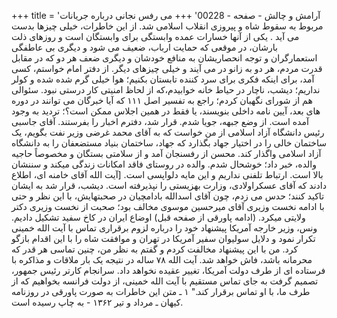 +++
title = 'آرامش و چالش - صفحه - 00228'
+++
می رفس نجانی درباره جریانات مربوط به سقوط شاه و پیروزی انقلاب اسلامی شد. از این خاطرات، خیلی چیزها بدست می آید . یکی از آنها خسارات عمده وابستگی برای وابستگان است و روزهای ذلت بارشان، در موقعی که حمایت ارباب، ضعیف می شود و دیگری بی عاطفگی استعمارگران و توجه انحصاریشان به منافع خودشان و دیگری ضعف هر دو که در مقابل قدرت مردم، هر دو به زانو در می آیند و خیلی چیزهای دیگر. از دفتر امام خواستم، کسی آمد، برای اینکه فکری برای سرد کننده تابستان بکنیم؛ هوا خیلی گرم شده شده و کولر نداریم؛ دیشب، ناچار در حیاط خانه خوابیدم،که از لحاظ امنیتی کار درستی نبود. سئوالی هم از شورای نگهبان کردم؛ راجع به تفسیر اصل ۱۱۱ که آیا خبرگان می توانند در دوره های بعد، آیین نامه داخلی بنویسند، یا فقط در همین اجلاس ممکن است؟؛ تردید به وجود آمده است. از وضع جبهه، جویا شدم. قرار شد، دفترم اخبار را بفرستند. آقای جاسبی رئیس دانشگاه آزاد اسلامی از من خواست که به آقای محمد غرضی وزیر نفت بگویم، یک ساختمان خالی را در اختیار جهاد بگذارد که جهاد، ساختمان بنیاد مستضعفان را به دانشگاه آزاد اسلامی واگذار کند. محسن از رفسنجان آمد و از سلامتی بستگان و مخصوصاً حاجيه والده، خبر داد؛ خوشحال شدم. والده در روستای فاقد امکانات زندگی میکند و سننشان بالا است. ارتباط تلفنی نداریم و این مایه دلواپسی است. [آیت الله آقای خامنه ای، اطلاع دادند که آقای عسکراولادی، وزارت بهزیستی را نپذیرفته است. دیشب، قرار شد به ایشان تاکید کنند؛ حدس می زدم، چون آقای اسدالله بادامچیان در صحبتهایش، با این نظر و حتی با ادامه نخست وزیری آقای میرحسین موسوی مخالف بود؛ صحبت از نخست وزیری دکتر ولایتی میکرد. (ادامه پاورقی از صفحه قبل) اوضاع ایران در کاخ سفید تشکیل دادیم. ونس، وزیر خارجه آمریکا پیشنهاد خود را درباره لزوم برقراری تماس با آیت الله خمینی تکرار نمود و دلایل سولیوان سفیر آمریکا در تهران و موافقت شاه را با این اقدام بازگو کرد. من با این پیشنهاد مخالفت کردم و گفتم به نظر من، چنین تماسی هر قدر که محرمانه باشد، فاش خواهد شد. آیت الله ۷۸ ساله در نتیجه یک بار ملاقات و مذاکره با فرستاده ای از طرف دولت آمریکا، تغییر عقیده نخواهد داد. سرانجام کارتر رئیس جمهور، تصمیم گرفت به جای تماس مستقیم با آیت الله خمینی، از دولت فرانسه بخواهیم که از طرف ما، با او تماس برقرار کند." ۱ ـ متن این خاطرات به صورت پاورقی در روزنامه کیهان ـ مرداد و تیر ۱۳۶۲ - به چاپ رسیده است.